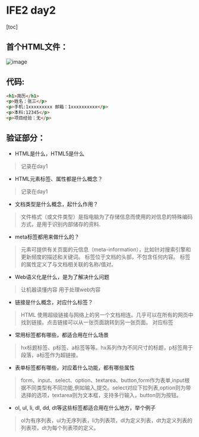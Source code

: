 # IFE2 day2

[toc]

## 首个HTML文件：


![image](https://github.com/Severu5/Hello-World/blob/master/images/img1.png)

## 代码:
```html
<h1>简历</h1>
<p>姓名：张三</p>
<p>手机:1xxxxxxxxx 邮箱：1xxxxxxxxxx</p>
<p>本科:12345</p>
<p>项目经验：无</p>
```

## 验证部分：

* HTML是什么，HTML5是什么

> 记录在day1

* HTML元素标签、属性都是什么概念？

> 记录在day1

* 文档类型是什么概念，起什么作用？

> 文件格式（或文件类型）是指电脑为了存储信息而使用的对信息的特殊编码方式，是用于识别内部储存的资料.

* meta标签都用来做什么的？

><meta> 元素可提供有关页面的元信息（meta-information），比如针对搜索引擎和更新频度的描述和关键词。
><meta> 标签位于文档的头部，不包含任何内容。<meta> 标签的属性定义了与文档相关联的名称/值对。

* Web语义化是什么，是为了解决什么问题

> 让机器读懂内容 用于处理web内容

* 链接是什么概念，对应什么标签？

> HTML 使用超级链接与网络上的另一个文档相连。几乎可以在所有的网页中找到链接。点击链接可以从一张页面跳转到另一张页面。
> 对应<a></a>标签

* 常用标签都有哪些，都适合用在什么场景

> hx标题标签、p标签、a标签等等。hx系列作为不同尺寸的标题，p标签用于段落，a标签作为超链接。

* 表单标签都有哪些，对应着什么功能，都有哪些属性

> form、input、select、option、textarea、button,form作为表单,input根据不同类型有不同功能,例如输入,提交。select对应下拉列表,option则为带选择的选项，textarea则为文本框，支持多行输入，button则为按钮。

* ol, ul, li, dl, dd, dt等这些标签都适合用在什么地方，举个例子

> ol为有序列表，ul为无序列表，li为列表项，dl为定义列表，dt为定义列表的列表项，dt为每个列表项的定义。
